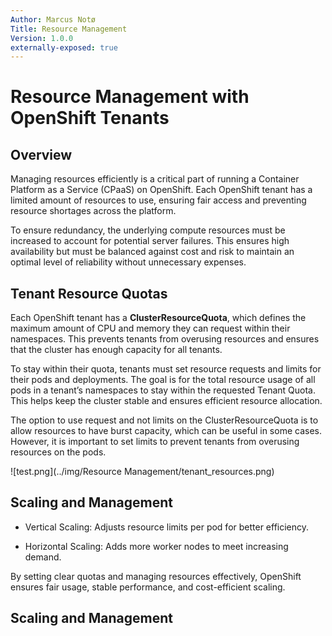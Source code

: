 ```yaml
---
Author: Marcus Notø
Title: Resource Management
Version: 1.0.0
externally-exposed: true
--- 
```


# Resource Management with OpenShift Tenants

## Overview

Managing resources efficiently is a critical part of running a Container Platform as a Service (CPaaS) on OpenShift. Each OpenShift tenant has a limited amount of resources to use, ensuring fair access and preventing resource shortages across the platform.

To ensure redundancy, the underlying compute resources must be increased to account for potential server failures. This ensures high availability but must be balanced against cost and risk to maintain an optimal level of reliability without unnecessary expenses.

## Tenant Resource Quotas

Each OpenShift tenant has a **ClusterResourceQuota**, which defines the maximum amount of CPU and memory they can request within their namespaces. This prevents tenants from overusing resources and ensures that the cluster has enough capacity for all tenants.

To stay within their quota, tenants must set resource requests and limits for their pods and deployments. The goal is for the total resource usage of all pods in a tenant’s namespaces to stay within the requested Tenant Quota. This helps keep the cluster stable and ensures efficient resource allocation. 

The option to use request and not limits on the ClusterResourceQuota is to allow resources to have burst capacity, which can be useful in some cases. However, it is important to set limits to prevent tenants from overusing resources on the pods. 

![test.png](../img/Resource Management/tenant_resources.png)

## Scaling and Management

- Vertical Scaling: Adjusts resource limits per pod for better efficiency.

- Horizontal Scaling: Adds more worker nodes to meet increasing demand.

By setting clear quotas and managing resources effectively, OpenShift ensures fair usage, stable performance, and cost-efficient scaling.

## Scaling and Management